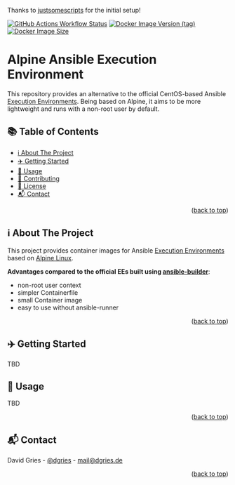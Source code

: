 Thanks to [justsomescripts](https://github.com/justsomescripts/ansible-ee-alpine) for the initial setup!

<a name="readme-top"></a>
[![GitHub Actions Workflow Status](https://img.shields.io/github/actions/workflow/status/justsomescripts/ansible-ee-alpine/.github%2Fworkflows%2Fcontainer.yml?style=for-the-badge&logo=github)](https://github.com/justsomescripts/ansible-ee-alpine/actions/workflows/container.yml)
[![Docker Image Version (tag)](https://img.shields.io/docker/v/justsomescripts/ansible-ee-alpine/latest?style=for-the-badge&logo=docker&color=blue)](https://hub.docker.com/r/justsomescripts/ansible-ee-alpine)
[![Docker Image Size](https://img.shields.io/docker/image-size/justsomescripts/ansible-ee-alpine?style=for-the-badge&logo=docker&color=blue)](https://hub.docker.com/r/justsomescripts/ansible-ee-alpine)

<!-- omit in toc -->
# Alpine Ansible Execution Environment

This repository provides an alternative to the official CentOS-based Ansible [Execution Environments](https://docs.ansible.com/automation-controller/latest/html/userguide/execution_environments.html). Being based on Alpine, it aims to be more lightweight and runs with a non-root user by default.

<!-- omit in toc -->
## 📚 Table of Contents

- [ℹ️ About The Project](#ℹ️-about-the-project)
- [✈️ Getting Started](#️-getting-started)
- [📖 Usage](#-usage)
- [🤝 Contributing](#-contributing)
- [📜 License](#-license)
- [📬 Contact](#-contact)


<p align="right">(<a href="#readme-top">back to top</a>)</p>

## ℹ️ About The Project

This project provides container images for Ansible [Execution Environments](https://docs.ansible.com/automation-controller/latest/html/userguide/execution_environments.html) based on [Alpine Linux](https://www.alpinelinux.org/). 

**Advantages compared to the official EEs built using [ansible-builder](https://github.com/ansible/ansible-builder)**:

- non-root user context
- simpler Containerfile
- small Container image
- easy to use without ansible-runner

<p align="right">(<a href="#readme-top">back to top</a>)</p>

## ✈️ Getting Started

TBD

## 📖 Usage

TBD

<p align="right">(<a href="#readme-top">back to top</a>)</p>

## 📬 Contact

David Gries - [@dgries](https://www.linkedin.com/in/dgries/) - mail@dgries.de

<p align="right">(<a href="#readme-top">back to top</a>)</p>
